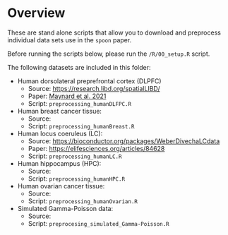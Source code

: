 # Overview

These are stand alone scripts that allow you to download and preprocess individual data sets use in the `spoon` paper. 

Before running the scripts below, please run the `/R/00_setup.R` script. 

The following datasets are included in this folder: 

- Human dorsolateral preprefrontal cortex (DLPFC)
    - Source: https://research.libd.org/spatialLIBD/
    - Paper: [Maynard et al. 2021](https://www.nature.com/articles/s41593-020-00787-0)
    - Script: `preprocessing_humanDLFPC.R`
- Human breast cancer tissue: 
    - Source: 
    - Script: `preprocessing_humanBreast.R`
- Human locus coeruleus (LC): 
    - Source: https://bioconductor.org/packages/WeberDivechaLCdata
    - Paper: https://elifesciences.org/articles/84628
    - Script: `preprocessing_humanLC.R`
- Human hippocampus (HPC): 
    - Source: 
    - Script: `preprocessing_humanHPC.R`
- Human ovarian cancer tissue: 
    - Source: 
    - Script: `preprocessing_humanOvarian.R`
- Simulated Gamma-Poisson data: 
    - Source: 
    - Script: `preprocesing_simulated_Gamma-Poisson.R`

